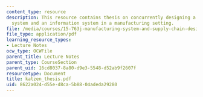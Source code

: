 ```yaml
---
content_type: resource
description: This resource contains thesis on concurrently designing a physical production
  system and an information system in a manufacturing setting.
file: /media/courses/15-763j-manufacturing-system-and-supply-chain-design-spring-2005/8622a024d55ed8ca5b8804adeda29280_katzen_thesis.pdf
file_type: application/pdf
learning_resource_types:
- Lecture Notes
ocw_type: OCWFile
parent_title: Lecture Notes
parent_type: CourseSection
parent_uid: 16cd8037-8a80-d9e3-5548-d52ab9f2607f
resourcetype: Document
title: katzen_thesis.pdf
uid: 8622a024-d55e-d8ca-5b88-04adeda29280
---
```

